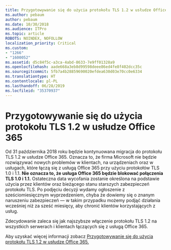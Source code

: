 ```yaml
---
title: Przygotowywanie się do użycia protokołu TLS 1.2 w usłudze Office 365
ms.author: pebaum
author: pebaum
ms.date: 10/30/2018
ms.audience: ITPro
ms.topic: article
ROBOTS: NOINDEX, NOFOLLOW
localization_priority: Critical
ms.custom:
- "1266"
- "1600052"
ms.assetid: d5c84f5c-a3ca-4abd-8633-7e9ff01328a9
ms.openlocfilehash: aade668a3eb8d99598deee86ed4fe8f402dcc35c
ms.sourcegitcommit: 5fb7a4b28859690020efdea630d03e70cc0e6334
ms.translationtype: HT
ms.contentlocale: pl-PL
ms.lasthandoff: 06/28/2019
ms.locfileid: "35370937"
---
```

# <a name="prepare-for-use-of-tls-12-in-office-365"></a>Przygotowywanie się do użycia protokołu TLS 1.2 w usłudze Office 365

Od 31 października 2018 roku będzie kontynuowana migracja do protokołu TLS 1.2 w usłudze Office 365. Oznacza to, że firma Microsoft nie będzie rozwiązywać nowych problemów w klientach, na urządzeniach oraz w usługach, które łączą się z usługą Office 365 przy użyciu protokołów TLS 1.0 i 1.1. **Nie oznacza to, że usługa Office 365 będzie blokować połączenia TLS 1.0 i 1.1.** Ostateczna data wycofania zostanie określona na podstawie użycia przez klientów oraz bieżącego stanu starszych zabezpieczeń protokołu TLS. Po podjęciu decyzji wydamy ogłoszenie z sześciomiesięcznym wyprzedzeniem, chyba że dowiemy się o znanym naruszeniu zabezpieczeń — w takim przypadku możemy podjąć działania wcześniej niż za sześć miesięcy, aby chronić klientów korzystających z usług.
  
Zdecydowanie zaleca się jak najszybsze włączenie protokołu TLS 1.2 na wszystkich serwerach i klientach łączących się z usługą Office 365.
  
Aby uzyskać więcej informacji zobacz [Przygotowywanie się do użycia protokołu TLS 1.2 w usłudze Office 365.](https://support.microsoft.com/help/4057306/preparing-for-tls-1-2-in-office-365)
  